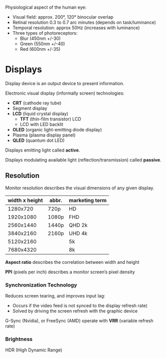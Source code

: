 Physiological aspect of the human eye:

* Visual field: approx. 200°, 120° binocular overlap
* Retinal resolution 0.3 to 0.7 arc minutes (depends on task/luminance)
* Temporal resolution: approx 50Hz (increases with luminance)
* Three types of photoreceptors:
  - Blur (450nm +/-30)
  - Green (550nm +/-40)
  - Red (600nm +/-35)

# Displays

Display device is an output device to present information.

Electronic visual display (informally screen) technologies:

* **CRT** (cathode ray tube) 
* Segment display
* **LCD** (liquid crystal display)
  - **TFT** (thin-film transistor) LCD 
  - LCD with LED backlit
* **OLED** (organic light-emitting diode display)
* Plasma (plasma display panel)
* **QLED** (quantum dot LED)

Displays emitting light called **active**. 

Displays modulating available light (reflection/transmission) called **passive**.

## Resolution

Monitor resolution describes the visual dimensions of any given display. 

width x height | abbr. | marketing term
---------------|-------|---------------
1280x720       | 720p  | HD 
1920x1080      | 1080p | FHD
2560x1440      | 1440p | QHD 2k
3840x2160      | 2160p | UHD 4k
5120x2160      |       |     5k
7680x4320      |       |     8k

**Aspect ratio** describes the correlation between width and height

**PPI** (pixels per inch) describes a monitor screen’s pixel density

### Synchronization Technology

Reduces screen tearing, and improves input lag:

* Occurs if the video feed is not synced to the display refresh rate)
* Solved by driving the screen refresh with the graphic device

G-Sync (Nvidia), or FreeSync (AMD) operate with **VRR** (variable refresh rate)

### Brightness

HDR (High Dynamic Range)



